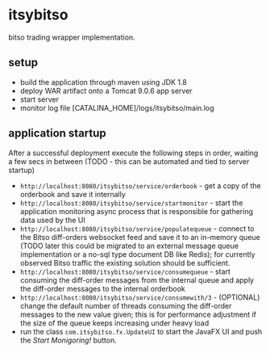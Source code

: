 # itsybitso
bitso trading wrapper implementation.

## setup

- build the application through maven using JDK 1.8
- deploy WAR artifact onto a Tomcat 9.0.6 app server
- start server
- monitor log file [CATALINA_HOME]/logs/itsybitso/main.log

## application startup

After a successful deployment execute the following steps in order, waiting a few secs in between 
(TODO - this can be automated and tied to server startup) 
- `http://localhost:8080/itsybitso/service/orderbook` - get a copy of the orderbook and save it internally
- `http://localhost:8080/itsybitso/service/startmonitor` - start the application monitoring async process
that is responsible for gathering data used by the UI
- `http://localhost:8080/itsybitso/service/populatequeue` - connect to the Bitso diff-orders websocket feed 
and save it to an in-memory queue (TODO later this could be migrated to an external message queue 
implementation or a no-sql type document DB like Redis); for currently observed Bitso traffic the existing solution
should be sufficient.
- `http://localhost:8080/itsybitso/service/consumequeue` - start consuming the diff-order messages 
from the internal queue and apply the diff-order messages to the internal orderbook
- `http://localhost:8080/itsybitso/service/consumewith/3` - (OPTIONAL) change the default number of threads consuming
the diff-order messages to the new value given; this is for performance adjustment if the size of the queue
keeps increasing under heavy load
- run the class `com.itsybitso.fx.UpdateUI` to start the JavaFX UI and push the _Start Monigoring!_
button.


